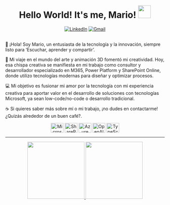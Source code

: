 <h1 align="center"> Hello World! It's me, Mario! <img height="40em" src="https://user-images.githubusercontent.com/119697744/222236823-6d72674d-a741-4eae-897f-3a394432de8a.png" /> </h1> 

<div id="social" align="center">
  <a href="https://www.linkedin.com/in/mariomeitin/" target="_blank" data-description="LinkedIn" data-fontawesome-unicode-icon="f08c" data-color="#0a66c2"><img src="https://img.shields.io/badge/-LinkedIn-%230077B5?style=for-the-badge&logo=linkedin&logoColor=white" alt="LinkedIn" target="_blank"></a>
  <a href="mailto:mario.meitin.alvarez@gmail.com" target="_blank" data-description="Mail" data-fontawesome-unicode-icon="f08c" data-color="#0a66c2"><img src="https://img.shields.io/badge/-Email-c14438?style=for-the-badge&logo=Gmail&logoColor=white&link=mailto:edu2andrade@gmail.com" alt="Gmail" target="_blank"></a>
</div>

<br>

👋 ¡Hola! Soy Mario, un entusiasta de la tecnología y la innovación, siempre listo para ‘Escuchar, aprender y compartir’.

🎨 Mi viaje en el mundo del arte y animación 3D fomentó mi creatividad. Hoy, esa chispa creativa se manifiesta en mi trabajo como consultor y desarrollador especializado en M365, Power Platform y SharePoint Online, donde utilizo tecnologías modernas para diseñar y optimizar procesos.

💻 Mi objetivo es fusionar mi amor por la tecnología con mi experiencia creativa para aportar valor en el desarrollo de soluciones con tecnologías Microsoft, ya sean low-code/no-code o desarrollo tradicional.

☕️ Si quieres saber más sobre mí o mi trabajo, ¡no dudes en contactarme! ¿Quizás alrededor de un buen café?.

<div align="center">
  <!-- Microsoft -->
  <img align="center" alt="Microsoft" title="Microsoft" height="30" width="40" src="https://upload.wikimedia.org/wikipedia/commons/4/44/Microsoft_logo.svg">
  <!-- SharePoint -->
  <img align="center" alt="SharePoint" title="SharePoint" height="30" width="40" src="https://upload.wikimedia.org/wikipedia/commons/1/16/Microsoft_Office_SharePoint_%282019–present%29.svg">
  <!-- Azure -->
  <img align="center" alt="Azure" title="Azure" height="30" width="40" src="https://upload.wikimedia.org/wikipedia/commons/a/a8/Microsoft_Azure_Logo.svg">
  <!-- OpenAI -->
  <img align="center" alt="OpenAI" title="OpenAI" height="30" width="40" src="https://upload.wikimedia.org/wikipedia/commons/4/4d/OpenAI_Logo.svg">
  <!-- TypeScript -->
  <img align="center" alt="TypeScript" title="TypeScript" height="30" width="40" src="https://upload.wikimedia.org/wikipedia/commons/2/29/TypeScript_Logo_%28Blue%29.svg">
</div>

---

<div align="center">
  <a href="https://github.com/mmeitin" onmouseover="this.style.textDecoration='none'">
    <img height="180em" src="https://github-readme-stats-git-masterrstaa-rickstaa.vercel.app/api?username=mmeitin&show_icons=true&theme=omni&include_all_commits=true&count_private=true" />
    <img height="180em" src="https://github-readme-stats-git-masterrstaa-rickstaa.vercel.app/api/top-langs/?username=mmeitin&layout=compact&langs_count=4&theme=omni" />
  </a>  
</div> 
